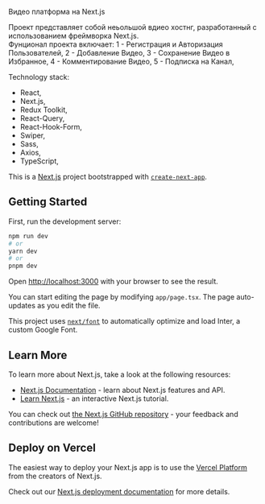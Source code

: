 
Видео платформа на Next.js

Проект представляет собой неьольшой вдиео хостнг, разработанный с использованием фреймворка Next.js.  
Фунционал проекта включает: 
1 - Регистрация и Авторизация Пользователей,
2 - Добавление Видео,
3 - Сохранение Видео в Избранное,
4 - Комментирование Видео,
5 - Подписка на Канал,

Technology stack:
- React, 
- Next.js, 
- Redux Toolkit, 
- React-Query, 
- React-Hook-Form, 
- Swiper, 
- Sass, 
- Axios, 
- TypeScript, 


This is a [Next.js](https://nextjs.org/) project bootstrapped with [`create-next-app`](https://github.com/vercel/next.js/tree/canary/packages/create-next-app).

## Getting Started

First, run the development server:

```bash
npm run dev
# or
yarn dev
# or
pnpm dev
```

Open [http://localhost:3000](http://localhost:3000) with your browser to see the result.

You can start editing the page by modifying `app/page.tsx`. The page auto-updates as you edit the file.

This project uses [`next/font`](https://nextjs.org/docs/basic-features/font-optimization) to automatically optimize and load Inter, a custom Google Font.

## Learn More

To learn more about Next.js, take a look at the following resources:

- [Next.js Documentation](https://nextjs.org/docs) - learn about Next.js features and API.
- [Learn Next.js](https://nextjs.org/learn) - an interactive Next.js tutorial.

You can check out [the Next.js GitHub repository](https://github.com/vercel/next.js/) - your feedback and contributions are welcome!

## Deploy on Vercel

The easiest way to deploy your Next.js app is to use the [Vercel Platform](https://vercel.com/new?utm_medium=default-template&filter=next.js&utm_source=create-next-app&utm_campaign=create-next-app-readme) from the creators of Next.js.

Check out our [Next.js deployment documentation](https://nextjs.org/docs/deployment) for more details.
